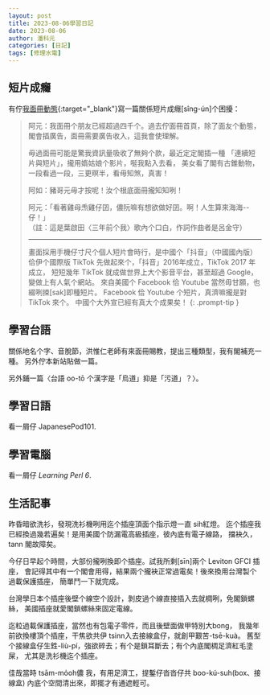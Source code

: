 ```yaml
---
layout: post
title: 2023-08-06學習日記
date: 2023-08-06
author: 潘科元
categories: [日記]
tags: [修理水電]
---
```

## 短片成癮

有佇[我面冊動態](https://www.facebook.com/khoguan/posts/pfbid029aKd4ih4S8onXnpwWSB3oNUukW38TnJW9YyUpoPWpLpzHAZPqpvuawmyh8kpCTx7l){:target="_blank"}寫一篇關係短片成癮[sîng-ún]个困擾：

> 阿元：我面冊个朋友已經超過四千个。過去佇面冊首頁，除了面友个動態，
> 閣會插廣告，面冊需要廣告收入，這我會使理解。
>
> 毋過面冊可能是驚我資訊量吸收了無夠个款，最近定定閣插一種
> 「連續短片與短片」，攏用媠姑娘个影片，唌我點入去看，
> 美女看了閣有古錐動物，一段看過一段，三更暝半，看毋知煞，真害！
>
> 阿如：豬哥元毋才按呢！汝个根底面冊攏知知咧！
>
> 阿元：「看著雞母𤆬雞仔囝，儂阮嘛有想欲做好囝。啊！人生算來海海--仔！」  
> （註：這是葉啟田〈三年前个我〉歌內个口白，作詞作曲者是呂金守）
>
> ---
>
> 畫面採用手機仔寸尺个個人短片會時行，是中國个「抖音」（中國國內版）
> 佮伊个國際版 TikTok 先做起來个，「抖音」2016年成立，TikTok 2017 年成立，
> 短短幾年 TikTok 就成做世界上大个影音平台，甚至超過 Google，變做上有人氣个網站。
> 來自美國个 Facebook 佮 Youtube 當然毋甘願，也綴咧捒[sak]即種短片。
> Facebook 佮 Youtube 个短片，真濟嘛攏是對 TikTok 來个。
> 中國个大外宣已經有真大个成果矣！
{: .prompt-tip }

## 學習台語

關係地名个字、音脫節，洪惟仁老師有來面冊賜教，提出三種類型，我有閣補充一種。
另外佇本新站貼做一篇。

另外鋪一篇〈台語 oo-tō 个漢字是「烏道」抑是「污道」？〉。

## 學習日語

看一屑仔 JapanesePod101.

## 學習電腦

看一屑仔 *Learning Perl 6*.

## 生活記事

昨昏暗欲洗衫，發現洗衫機咧用迄个插座頂面个指示燈一直 sih紅燈。
迄个插座我已經換過幾若遍矣！是用美國个防漏電高級插座，彼內底有電子線路，
擋袂久，tann 閣故障矣。

今仔日早起个時間，大部份攏咧換即个插座。試我所剩[sīn]兩个 Leviton GFCI 插座，
會記得其中有一个閣會用得，結果兩个攏袂正常過電矣！後來換用台灣製个過載保護插座，
簡單鬥一下就完成。

台灣學日本个插座後壁个線空个設計，剝皮過个線直接插入去就椆咧，免閣鎖螺絲，
美國插座就愛閣鎖螺絲來固定電線。

迄粒過載保護插座，當然也有包電子零件，而且後壁面做甲特別大bong，
我幾年前欲換樓頂个插座，干焦欲共伊 tsinn入去接線盒仔，就創甲艱苦-tsē-kuà。
舊型个接線盒仔生鉎-liù-pí，強欲碎去；有个是鎖耳斷去；有个內底閣椆足濟紅毛塗屎，
尤其是洗衫機迄个插座。

佳哉當時 tsām-mo̍oh儂 我，有用足濟工，提鏨仔沓沓仔共 boo-kú-suh(box、接線盒)
內底个空間清出來，即擺才有通遮輕可。
